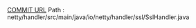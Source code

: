 [COMMIT URL](https://github.com/netty/netty/commit/02a79c51e5e3a8516ac9e715aa9a59645500dd12)
Path : netty/handler/src/main/java/io/netty/handler/ssl/SslHandler.java